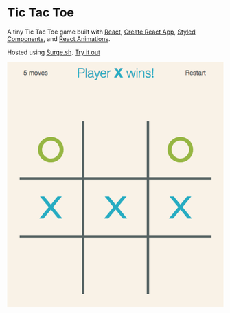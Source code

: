 # Tic Tac Toe

A tiny Tic Tac Toe game built with [React](https://reactjs.org), [Create React App](https://github.com/facebookincubator/create-react-app), [Styled Components](https://www.styled-components.com), and [React Animations](https://github.com/FormidableLabs/react-animations).

Hosted using [Surge.sh](https://surge.sh). [Try it out](http://ttt-react-animated.surge.sh)

![Preview](public/preview.png)
